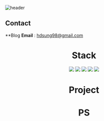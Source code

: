 ![header](https://capsule-render.vercel.app/api?type=waving&color=gradient&customColorList=12&height=250&section=header&text=Hyundong&nbsp;Sung&animation=fadeIn&20render&fontSize=60)

## Contact
**Blog
**Email** : hdsung98@gmail.com

# <div align="center"> Stack </div>
<div align="center"><img src="https://img.shields.io/badge/Java-6DB33F?style=for-the-badge&logo=Java&logoColor=white">  <img src="https://img.shields.io/badge/Python-3776AB?style=for-the-badge&logo=Python&logoColor=white">  <img src="https://img.shields.io/badge/Django-092E20?style=for-the-badge&logo=Python&logoColor=white">  <img src="https://img.shields.io/badge/C++-00599C?style=for-the-badge&logo=Cplusplus&logoColor=white">  <img src="https://img.shields.io/badge/C-A8B9CC?style=for-the-badge&logo=C&logoColor=white"></div>

# <div align="center"> Project </div>

# <div align="center"> PS </div>
